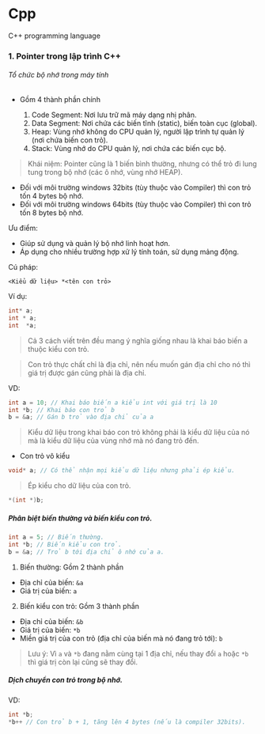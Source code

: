 # Cpp
C++ programming language

### 1. Pointer trong lập trình C++

###### Tổ chức bộ nhớ trong máy tính
+ Gồm 4 thành phần chính

  1. Code Segment: Nơi lưu trữ mã máy dạng nhị phân.
  2. Data Segment: Nơi chứa các biến tĩnh (static), biến toàn cục (global).
  3. Heap: Vùng nhớ không do CPU quản lý, người lập trình tự quản lý (nơi chứa biến con trỏ).
  4. Stack: Vùng nhớ do CPU quản lý, nơi chứa các biến cục bộ.

> Khái niệm: Pointer cũng là 1 biến bình thường, nhưng có thể trỏ đi lung tung trong bộ nhớ (các ô nhớ, vùng nhớ HEAP).

+ Đối với môi trường windows 32bits (tùy thuộc vào Compiler) thì con trỏ tốn 4 bytes bộ nhớ.
+ Đối với môi trường windows 64bits (tùy thuộc vào Compiler) thì con trỏ tốn 8 bytes bộ nhớ.

Ưu điểm:

  * Giúp sử dụng và quản lý bộ nhớ linh hoạt hơn.
  * Áp dụng cho nhiều trường hợp xử lý tính toán, sử dụng mảng động.

Cú pháp: 

```<Kiểu dữ liệu> *<tên con trỏ>```

Ví dụ: 

  ```cpp
  int* a;
  int * a;
  int  *a;
  ```

> Cả 3 cách viết trên đều mang ý nghĩa giống nhau là khai báo biến a thuộc kiểu con trỏ.

> Con trỏ thực chất chỉ là địa chỉ, nên nếu muốn gán địa chỉ cho nó thì giá trị được gán cũng phải là địa chỉ.

VD: 
```cpp
int a = 10; // Khai báo biến a kiểu int với giá trị là 10
int *b; // Khai báo con trỏ b
b = &a; // Gán b trỏ vào địa chỉ của a
```

> Kiểu dữ liệu trong khai báo con trỏ không phải là kiểu dữ liệu của nó mà là kiểu dữ liệu của vùng nhớ mà nó đang trỏ đến.

* Con trỏ vô kiểu

```cpp
void* a; // Có thể nhận mọi kiểu dữ liệu nhưng phải ép kiểu.
```
> Ép kiểu cho dữ liệu của con trỏ.
```cpp
*(int *)b;
```


##### Phân biệt biến thường và biến kiểu con trỏ.

```cpp 
int a = 5; // Biến thường.
int *b; // Biến kiểu con trỏ.
b = &a; // Trỏ b tới địa chỉ ô nhớ của a.
```
1. Biến thường: Gồm 2 thành phần
  * Địa chỉ của biến: `&a`
  * Giá trị của biến: `a`
2. Biến kiểu con trỏ: Gồm 3 thành phần
  * Địa chỉ của biến: `&b`
  * Giá trị của biến: `*b`
  * Miền giá trị của con trỏ (địa chỉ của biến mà nó đang trỏ tới): `b`

> Lưu ý: Vì `a` và `*b` đang nằm cùng tại 1 địa chỉ, nếu thay đổi `a` hoặc `*b` thì giá trị còn lại cũng sẽ thay đổi.

##### Dịch chuyển con trỏ trong bộ nhớ.

VD:
```cpp
int *b;
*b++ // Con trỏ b + 1, tăng lên 4 bytes (nếu là compiler 32bits).
```

